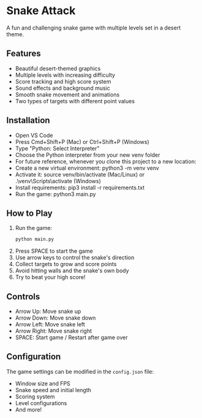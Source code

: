 # Snake Attack

A fun and challenging snake game with multiple levels set in a desert theme.

## Features

- Beautiful desert-themed graphics
- Multiple levels with increasing difficulty
- Score tracking and high score system
- Sound effects and background music
- Smooth snake movement and animations
- Two types of targets with different point values

## Installation

- Open VS Code
- Press Cmd+Shift+P (Mac) or Ctrl+Shift+P (Windows)
- Type "Python: Select Interpreter"
- Choose the Python interpreter from your new venv folder
- For future reference, whenever you clone this project to a new location:
- Create a new virtual environment: python3 -m venv venv
- Activate it: source venv/bin/activate (Mac/Linux) or .\venv\Scripts\activate (Windows)
- Install requirements: pip3 install -r requirements.txt
- Run the game: python3 main.py

## How to Play

1. Run the game:
   ```bash
   python main.py
   ```
2. Press SPACE to start the game
3. Use arrow keys to control the snake's direction
4. Collect targets to grow and score points
5. Avoid hitting walls and the snake's own body
6. Try to beat your high score!

## Controls

- Arrow Up: Move snake up
- Arrow Down: Move snake down
- Arrow Left: Move snake left
- Arrow Right: Move snake right
- SPACE: Start game / Restart after game over

## Configuration

The game settings can be modified in the `config.json` file:
- Window size and FPS
- Snake speed and initial length
- Scoring system
- Level configurations
- And more!
